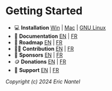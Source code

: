 
# Getting Started <a name="top"></a>

+ 💻 **Installation** [Win]() | [Mac]() | [GNU Linux]()
+ 📖 **Documentation** [EN](/docs/v1.0.0/en/toc-en.md) | [FR](/docs/v1.0.0/fr/toc-fr.md)
+ 🚀 **Roadmap** [EN](/docs/roadmap/en/roadmap-en.md) | [FR](/docs/roadmap/fr/roadmap-fr.md)
+ 🧑‍💻 **Contribution** [EN](/docs/contrib/en/contrib-en.md) | [FR](/docs/contrib/fr/contrib-fr.md)
+ 🏦 **Sponsors** [EN](/docs/sponsors/en/sponsors-en.md) | [FR](/docs/sponsors/fr/sponsors-fr.md)
+ 🪙 **Donations** [EN](/docs/donations/en/donations-en.md) | [FR](/docs/donations/fr/donations-fr.md)
+ 📧 **Support** [EN](/docs/support/en/support-en.md) | [FR](/docs/support/fr/support-fr.md)


*Copyright (c) 2024 Eric Nantel*